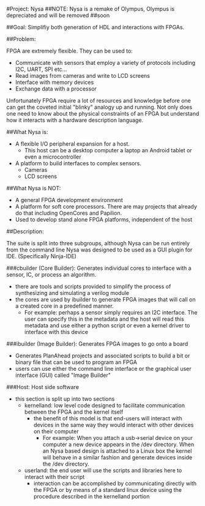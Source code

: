 #Project: Nysa
##NOTE: Nysa is a remake of Olympus, Olympus is depreciated and will be removed 
##soon

##Goal: Simplifiy both generation of HDL and interactions with FPGAs.

##Problem:

FPGA are extremely flexible.
They can be used to:
* Communicate with sensors that employ a variety of protocols including I2C, UART, SPI etc...
* Read images from cameras and write to LCD screens
* Interface with memory devices
* Exchange data with a processor


Unfortunately FPGA require a lot of resources and knowledge before one can 
get the coveted initial "blinky" analogy up and running. Not only does one 
need to know about the physical constraints of an FPGA but understand how it 
interacts with a hardware description language.

##What Nysa is:

* A flexible I/O peripheral expansion for a host.
  * This host can be a desktop computer a laptop an Android tablet or even a microcontroller
* A platform to build interfaces to complex sensors.
  * Cameras
  * LCD screens

##What Nysa is NOT:

* A general FPGA development environment
* A platform for soft core processors. There are may projects that already do that including OpenCores and Papilion.
* Used to develop stand alone FPGA platforms, independent of the host


##Description: 

The suite is split into three subgroups, although Nysa can be run entirely from the command line Nysa was designed to be used as a GUI plugin for IDE. (Specifically Ninja-IDE)

###cbuilder (Core Builder): Generates individual cores to interface with a sensor, IC, or process an algorithm.
* there are tools and scripts provided to simplify the process of synthesizing and simulating a verilog module
* the cores are used by ibuilder to generate FPGA images that will call on a 
    created core in a predefined manner.
  * For example: perhaps a sensor simply requires an I2C interface. The user
    can specify this in the metadata and the host will read this metadata and 
    use either a python script or even a kernel driver to interface with this
    device

###ibuilder (Image Builder): Generates FPGA images to go onto a board
* Generates PlanAhead projects and associated scripts to build a bit or 
  binary file that can be used to program an FPGA
* users can use either the command line interface or the graphical user 
  interface (GUI) called "Image Builder"

###Host: Host side software
* this section is split up into two sections
  * kernelland: low level code designed to facilitate communication between 
    the FPGA and the kernel itself
    * the benefit of this model is that end-users will interact with devices
      in the same way they would interact
      with other devices on their computer
      * For example: When you attach a usb->serial device on your computer 
        a new device appears in the /dev directory. When an Nysa based 
        design is attached to a Linux box the kernel will behave in a similar
        fashion and generate devices 
        inside the /dev directory.
  * userland: the end user will use the scripts and libraries here to interact
    with their script
    * interaction can be accomplished by communicating directly with the FPGA
      or by means of a standard linux device
      using the procedure described in the kernelland portion


